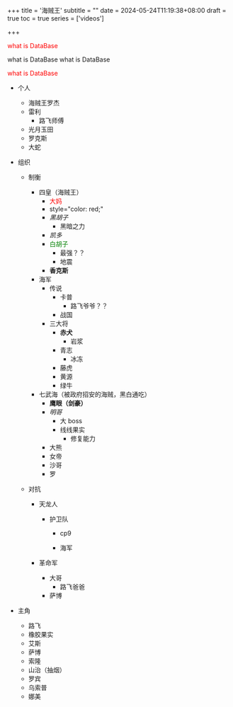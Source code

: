 +++
title = '海贼王'
subtitle = ""
date = 2024-05-24T11:19:38+08:00
draft = true
toc = true
series = ['videos']

+++

<style>
.red {
    color:red;
}
colorr {
    color:red;
}
colorg {
    color:green;
}
colorb {
    color:blue;
}
</style>


<p style="color: red;">what is DataBase</p>
<markg>what is DataBase</markg>
<markb>what is DataBase</markb>
<p style="color: red;">what is DataBase</p>

-   个人
    -   海贼王罗杰
    -   雷利
        -   路飞师傅
    -   光月玉田
    -   罗克斯
    -   大蛇
-   组织

    -   制衡
        -   四皇（海贼王）
            -   <colorr>大妈
            -   style="color: red;"
            -   _黑胡子_
                -   黑暗之力
            -   _凯多_
            -   <colorg>白胡子</colorg>
                -   最强？？
                -   地震
            -   **香克斯**
        -   海军
            -   传说
                -   卡普
                    -   路飞爷爷？？
                -   战国
            -   三大将
                -   **赤犬**
                    -   岩浆
                -   青志
                    -   冰冻
                -   藤虎
                -   黄源
                -   绿牛
        -   七武海（被政府招安的海贼，黑白通吃）
            -   **鹰眼（剑豪）**
            -   _明哥_
                -   大 boss
                -   线线果实
                    -   修复能力
            -   大熊
            -   女帝
            -   沙哥
            -   罗
    -   对抗

        -   天龙人

            -   护卫队

                -   cp9

                -   海军

        -   革命军
            -   大哥
                -   路飞爸爸
            -   萨博

-   主角
    -   路飞
    -   橡胶果实
    -   艾斯
    -   萨博
    -   索隆
    -   山治（抽烟）
    -   罗宾
    -   乌索普
    -   娜美

